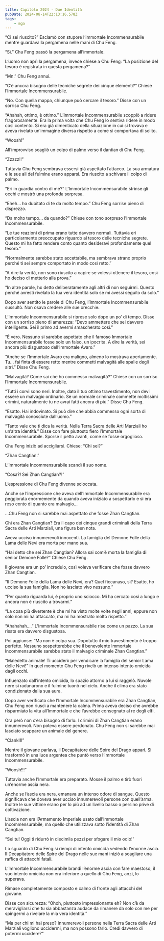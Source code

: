 ```yaml
---
title: Capitolo 2024 - Due Identità
pubDate: 2024-08-14T22:13:16.578Z
tags:
    - mga
---
```





“Ci sei riuscito?” Esclamò con stupore l’Immortale Incommensurabile mentre guardava la pergamena nelle mani di Chu Feng.


“Sì.” Chu Feng passò la pergamena all’immortale.


L’uomo non aprì la pergamena, invece chiese a Chu Feng: “La posizione del tesoro è registrata in questa pergamena?”


“Mn.” Chu Feng annuì.

“C’è ancora bisogno delle tecniche segrete dei cinque elementi?” Chiese l’Immortale Incommensurabile.

“No. Con quella mappa, chiunque può cercare il tesoro.” Disse con un sorriso Chu Feng.

“Ahahah, ottimo, è ottimo.” L’Immortale Incommensurabile scoppiò a ridere fragorosamente. Era la prima volta che Chu Feng lo sentiva ridere in modo così contento. Si era già dimenticato della situazione in cui si trovava e aveva rivelato un’immagine diversa rispetto a come si comportava di solito.

“Woosh!”


All’improvviso scagliò un colpo di palmo verso il dantian di Chu Feng.


“Zzzzz!!”


Tuttavia Chu Feng sembrava essersi già aspettato l’attacco. La sua armatura e le sue ali del fulmine erano apparsi. Era riuscito a schivare il colpo di palmo.


“Eri in guardia contro di me?” L’Immortale Incommensurabile strinse gli occhi e mostrò una profonda sorpresa.


“Eheh… ho dubitato di te da molto tempo.” Chu Feng sorrise pieno di disprezzo.


“Da molto tempo… da quando?” Chiese con tono sorpreso l’Immortale Incommensurabile.


“Le tue reazioni di prima erano tutte davvero normali. Tuttavia eri particolarmente preoccupato riguardo al tesoro delle tecniche segrete. Questo mi ha fatto rendere conto quanto desideravi profondamente quel tesoro.”


“Normalmente sarebbe stato accettabile, ma sembrava strano proprio perché ti sei sempre comportato in modo così retto.”


“A dire la verità, non sono riuscito a capire se volessi ottenere il tesoro, così ho deciso di metterlo alla prova.”


“In altre parole, ho detto deliberatamente agli altri di non seguirmi. Questo perché avresti rivelato la tua vera identità solo se mi avessi seguito da solo.”


Dopo aver sentito le parole di Chu Feng, l’Immortale Incommensurabile sussultò. Non osava credere alle sue orecchie.


L’Immortale Incommensurabile si riprese solo dopo un po’ di tempo. Disse con un sorriso pieno di amarezza: “Devo ammettere che sei davvero intelligente. Sei il primo ad avermi smascherato così.”


“È vero. Nessuno si sarebbe aspettato che il famoso Immortale Incommensurabile fosse solo un falso, un ipocrita. A dire la verità, sei ancora più disgustoso dell’Immortale Avaro.”

“Anche se l’Immortale Avaro era maligno, almeno lo mostrava apertamente. Tu… fai finta di essere retto mentre commetti malvagità alle spalle degli altri.” Disse Chu Feng.

“Malvagità? Come sai che ho commesso malvagità?” Chiese con un sorriso l’Immortale Incommensurabile.


“Tutti i corvi sono neri. Inoltre, dato il tuo ottimo travestimento, non devi essere un malvagio ordinario. Se un normale criminale commette moltissimi crimini, naturalmente tu ne avrai fatti ancora di più.” Disse Chu Feng.

“Esatto. Hai indovinato. Si può dire che abbia commesso ogni sorta di malvagità conosciute dall’uomo.”


“Tanto vale che ti dica la verità. Nella Terra Sacra delle Arti Marziali ho un’altra identità.” Disse con fare piuttosto fiero l’Immortale Incommensurabile. Sporse il petto avanti, come se fosse orgoglioso.


Chu Feng iniziò ad accigliarsi. Chiese: “Chi sei?”


“Zhan Cangtian.”


L’Immortale Incommensurabile scandì il suo nome.


“Cosa?! Sei Zhan Cangtian?!”


L’espressione di Chu Feng divenne scioccata.

Anche se l’impressione che aveva dell’Immortale Incommensurabile era peggiorata enormemente da quando aveva iniziato a sospettarlo e si era reso conto di quanto era malvagio…


…Chu Feng non si sarebbe mai aspettato che fosse Zhan Cangtian.


Chi era Zhan Cangtian? Era il capo dei cinque grandi criminali della Terra Sacra delle Arti Marziali, una figura ben nota.


Aveva ucciso innumerevoli innocenti. La famiglia del Demone Folle della Lama delle Nevi era morta per mano sua.

“Hai detto che sei Zhan Cangtian? Allora sai com’è morta la famiglia di senior Demone Folle?” Chiese Chu Feng.


Il giovane era un po’ incredulo, così voleva verificare che fosse davvero Zhan Cangtian.


“Il Demone Folle della Lama delle Nevi, era? Quel ficcanaso, sì? Esatto, ho ucciso la sua famiglia. Non ho lasciato vivo nessuno.”


“Per quanto riguarda lui, è proprio uno sciocco. Mi ha cercato così a lungo e ancora non è riuscito a trovarmi.”


“La cosa più divertente è che mi ha visto molte volte negli anni, eppure non solo non mi ha attaccato, ma mi ha mostrato molto rispetto.”


“Ahahahah….” L’Immortale Incommensurabile rise come un pazzo. La sua risata era davvero disgustosa.

Poi aggiunse: “Ma non è colpa sua. Dopotutto il mio travestimento è troppo perfetto. Nessuno sospetterebbe che il benevolente Immortale Incommensurabile sarebbe stato il malvagio criminale Zhan Cangtian.”

“Maledetto animale! Ti ucciderò per vendicare la famiglia del senior Lama delle Nevi!” In quel momento Chu Feng rivelò un intenso intento omicida dagli occhi.


Influenzato dall’intento omicida, lo spazio attorno a lui si raggelò. Nuvole nere si radunarono e il fulmine tuonò nel cielo. Anche il clima era stato condizionato dalla sua aura.


Dopo aver verificato che l’Immortale Incommensurabile era Zhan Cangtian, Chu Feng non riuscì a mantenere la calma. Prima aveva deciso che avrebbe risparmiato la vita all’Immortale e che l’avrebbe consegnato al re degli elfi.

Ora però non c’era bisogno di farlo. I crimini di Zhan Cangtian erano innumerevoli. Non poteva essere perdonato. Chu Feng non si sarebbe mai lasciato scappare un animale del genere.

“Clank!!!”


Mentre il giovane parlava, il Decapitatore delle Spire del Drago apparì. Si trasformò in una luce argentea che puntò verso l’Immortale Incommensurabile.


“Woosh!!!”


Tuttavia anche l’Immortale era preparato. Mosse il palmo e tirò fuori un’enorme ascia nera.


Anche se l’ascia era nera, emanava un intenso odore di sangue. Questo significava che doveva aver ucciso innumerevoli persone con quell’arma. Inoltre le sue vittime erano per lo più ad un livello basso o persino prive di coltivazione.


L’ascia non era l’Armamento Imperiale usato dall’Immortale Incommensurabile, ma quello che utilizzava sotto l’identità di Zhan Cangtian.

“Sei tu! Oggi ti ridurrò in diecimila pezzi per sfogare il mio odio!”


Lo sguardo di Chu Feng si riempì di intento omicida vedendo l’enorme ascia. Il Decapitatore delle Spire del Drago nelle sue mani iniziò a scagliare una raffica di attacchi fatali.

L’Immortale Incommensurabile brandì l’enorme ascia con fare maestoso, il suo intento omicida non era inferiore a quello di Chu Feng, anzi, lo superava.


Rimase completamente composto e calmo di fronte agli attacchi del giovane.

Disse con sicurezza: “Ohoh, piuttosto impressionante eh? Non c’è da meravigliarsi che tu sia abbastanza audace da rimanere da solo con me per spingermi a rivelare la mia vera identità.”


“Ma per chi mi hai preso? Innumerevoli persone nella Terra Sacra delle Arti Marziali vogliono uccidermi, ma non possono farlo. Credi davvero di potermi uccidere?”

